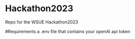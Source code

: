 # Hackathon2023
Repo for the WSUE Hackathon2023

#Requirements
a .env file that contains your openAI api token
